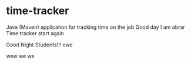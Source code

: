 # time-tracker
Java (Maven) application for tracking time on the job
Good day I am abrar
Time tracker
start 
again

Good Night Students!!!
ewe

wew
we
we
